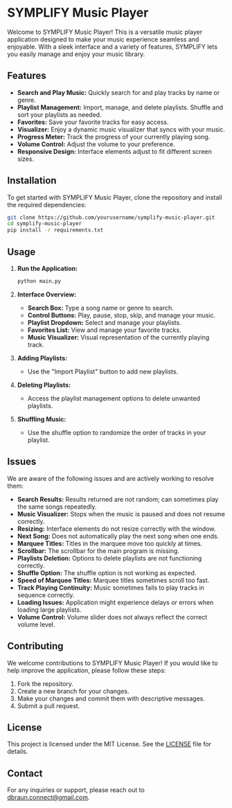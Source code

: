 # SYMPLIFY Music Player

Welcome to SYMPLIFY Music Player! This is a versatile music player application designed to make your music experience seamless and enjoyable. With a sleek interface and a variety of features, SYMPLIFY lets you easily manage and enjoy your music library.

## Features

- **Search and Play Music:** Quickly search for and play tracks by name or genre.
- **Playlist Management:** Import, manage, and delete playlists. Shuffle and sort your playlists as needed.
- **Favorites:** Save your favorite tracks for easy access.
- **Visualizer:** Enjoy a dynamic music visualizer that syncs with your music.
- **Progress Meter:** Track the progress of your currently playing song.
- **Volume Control:** Adjust the volume to your preference.
- **Responsive Design:** Interface elements adjust to fit different screen sizes.

## Installation

To get started with SYMPLIFY Music Player, clone the repository and install the required dependencies:

```bash
git clone https://github.com/yourusername/symplify-music-player.git
cd symplify-music-player
pip install -r requirements.txt
```

## Usage

1. **Run the Application:**

    ```bash
    python main.py
    ```

2. **Interface Overview:**
    - **Search Box:** Type a song name or genre to search.
    - **Control Buttons:** Play, pause, stop, skip, and manage your music.
    - **Playlist Dropdown:** Select and manage your playlists.
    - **Favorites List:** View and manage your favorite tracks.
    - **Music Visualizer:** Visual representation of the currently playing track.

3. **Adding Playlists:**
    - Use the "Import Playlist" button to add new playlists.

4. **Deleting Playlists:**
    - Access the playlist management options to delete unwanted playlists.

5. **Shuffling Music:**
    - Use the shuffle option to randomize the order of tracks in your playlist.

## Issues

We are aware of the following issues and are actively working to resolve them:
- **Search Results:** Results returned are not random; can sometimes play the same songs repeatedly.
- **Music Visualizer:** Stops when the music is paused and does not resume correctly.
- **Resizing:** Interface elements do not resize correctly with the window.
- **Next Song:** Does not automatically play the next song when one ends.
- **Marquee Titles:** Titles in the marquee move too quickly at times.
- **Scrollbar:** The scrollbar for the main program is missing.
- **Playlists Deletion:** Options to delete playlists are not functioning correctly.
- **Shuffle Option:** The shuffle option is not working as expected.
- **Speed of Marquee Titles:** Marquee titles sometimes scroll too fast.
- **Track Playing Continuity:** Music sometimes fails to play tracks in sequence correctly.
- **Loading Issues:** Application might experience delays or errors when loading large playlists.
- **Volume Control:** Volume slider does not always reflect the correct volume level.


## Contributing

We welcome contributions to SYMPLIFY Music Player! If you would like to help improve the application, please follow these steps:
1. Fork the repository.
2. Create a new branch for your changes.
3. Make your changes and commit them with descriptive messages.
4. Submit a pull request.

## License

This project is licensed under the MIT License. See the [LICENSE](LICENSE) file for details.

## Contact

For any inquiries or support, please reach out to [dbraun.connect@gmail.com](mailto:dbraun.connect@gmail.com).

